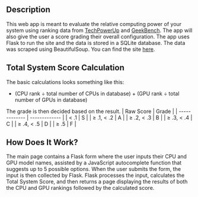 ## Description
This web app is meant to evaluate the relative computing power of your system using ranking data from [TechPowerUp](https://www.techpowerup.com/gpu-specs/) and [GeekBench](https://browser.geekbench.com/processor-benchmarks). The app will also give the user a score grading their overall configuration. The app uses Flask to run the site and the data is stored in a SQLite database. The data was scraped using BeautifulSoup. You can find the site [here](https://lucasrfabian.site/pcpartrankings/).

## Total System Score Calculation
The basic calculations looks something like this:
- (CPU rank $\div$ total number of CPUs in database) + (GPU rank $\div$ total number of GPUs in database)

The grade is then decided based on the result.
| Raw Score     | Grade     |
| ------------- | ------------- |
| < .1 | S |
| $\geq$ .1, < .2 | A |
| $\geq$ .2, < .3 | B |
| $\geq$ .3, < .4 | C |
| $\geq$ .4, < .5 | D |
| $\geq$ .5 | F |

## How Does It Work?
The main page contains a Flask form where the user inputs their CPU and GPU model names, assisted by a JavaScript autocomplete function that suggests up to 5 possible options. When the user submits the form, the input is then collected by Flask. Flask processes the input, calculates the Total System Score, and then returns a page displaying the results of both the CPU and GPU rankings followed by the calculated score.
